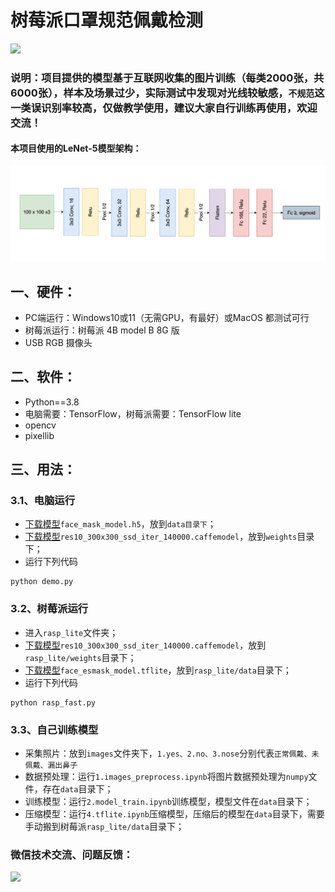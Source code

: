 # 树莓派口罩规范佩戴检测

![](https://enpei-md.oss-cn-hangzhou.aliyuncs.com/img20220319164803.png?x-oss-process=style/wp)



### 说明：项目提供的模型基于互联网收集的图片训练（每类2000张，共6000张），样本及场景过少，实际测试中发现对光线较敏感，`不规范`这一类误识别率较高，仅做教学使用，建议大家自行训练再使用，欢迎交流！

#### 本项目使用的LeNet-5模型架构：

![cnn](./cnn.png	)



## 一、硬件：

* PC端运行：Windows10或11（无需GPU，有最好）或MacOS 都测试可行
* 树莓派运行：树莓派 4B model B 8G 版
* USB RGB 摄像头

## 二、软件：

* Python==3.8
* 电脑需要：TensorFlow，树莓派需要：TensorFlow lite
* opencv 
* pixellib

## 三、用法：

### 3.1、电脑运行

* [下载模型](https://github.com/enpeizhao/CVprojects/releases/tag/Models)`face_mask_model.h5`，放到`data目录下`；
* [下载模型](https://github.com/enpeizhao/CVprojects/releases/tag/Models)`res10_300x300_ssd_iter_140000.caffemodel`，放到`weights`目录下；
* 运行下列代码

```
python demo.py
```

### 3.2、树莓派运行

* 进入`rasp_lite`文件夹；
* [下载模型](https://github.com/enpeizhao/CVprojects/releases/tag/Models)`res10_300x300_ssd_iter_140000.caffemodel`，放到`rasp_lite/weights`目录下；
* [下载模型](https://github.com/enpeizhao/CVprojects/releases/tag/Models)`face_esmask_model.tflite`，放到`rasp_lite/data`目录下；
* 运行下列代码

```
python rasp_fast.py
```

### 3.3、自己训练模型

* 采集照片：放到`images`文件夹下，`1.yes、2.no、3.nose`分别代表`正常佩戴、未佩戴、漏出鼻子`
* 数据预处理：运行`1.images_preprocess.ipynb`将图片数据预处理为`numpy`文件，存在`data`目录下；
* 训练模型：运行`2.model_train.ipynb`训练模型，模型文件在`data`目录下；
* 压缩模型：运行`4.tflite.ipynb`压缩模型，压缩后的模型在`data`目录下，需要手动搬到树莓派`rasp_lite/data`目录下；











### 微信技术交流、问题反馈：

<img src="https://enpei-md.oss-cn-hangzhou.aliyuncs.com/imgIMG_5862.JPG?x-oss-process=style/wp" style="width:200px;" />

